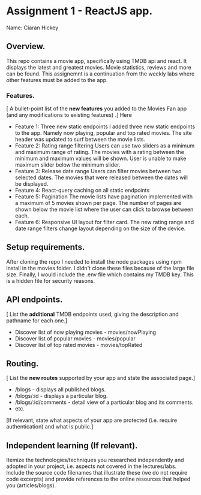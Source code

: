 # Assignment 1 - ReactJS app.

Name: Ciaran Hickey

## Overview.

This repo contains a movie app, specifically using TMDB api and react.
It displays the latest and greatest movies. Movie statistics, reviews and more can be found.
This assignemnt is a continuation from the weekly labs where other features must be added to the app.

### Features.

[ A bullet-point list of the __new features__ you added to the Movies Fan app (and any modifications to existing features) .]
Here

- Feature 1: Three new static endpoints
  I added three new static endpoints to the app. Namely now playing, popular and top rated movies. The site header was updated to surf between the movie lists.
- Feature 2: Rating range filtering
  Users can use two sliders as a minimum and maximum range of rating. The movies with a rating between the minimum and maximum values will be shown. User is unable to make maximum slider below the minimum slider.
- Feature 3: Release date range
  Users can filter movies between two selected dates. The movies that were released between the dates will be displayed.
- Feature 4: React-query caching on all static endpoints
- Feature 5: Pagination
  The movie lists have pagination implemented with a maximum of 5 movies shown per page. The number of pages are shown below the movie list where the user can click to browse between each.
- Feature 6: Responsive UI layout for filter card.
  The new rating range and date range filters change layout depending on the size of the device.

## Setup requirements.

After cloning the repo I needed to install the node packages using npm install in the movies folder. I didn't clone these files because of the large file size. Finally, I would include the .env file which contains my TMDB key. This is a hidden file for security reasons.

## API endpoints.

[ List the __additional__ TMDB endpoints used, giving the description and pathname for each one.]

- Discover list of now playing movies - movies/nowPlaying
- Discover list of popular movies - movies/popular
- Discover list of top rated movies - movies/topRated

## Routing.

[ List the __new routes__ supported by your app and state the associated page.]

- /blogs - displays all published blogs.
- /blogs/:id - displays a particular blog.
- /blogs/:id/comments - detail view of a particular blog and its comments.
- etc.

[If relevant, state what aspects of your app are protected (i.e. require authentication) and what is public.]

## Independent learning (If relevant).

Itemize the technologies/techniques you researched independently and adopted in your project,
i.e. aspects not covered in the lectures/labs. Include the source code filenames that illustrate these
(we do not require code excerpts) and provide references to the online resources that helped you (articles/blogs).

